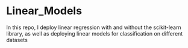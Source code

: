 # Linear_Models
In this repo, I deploy linear regression with and without the scikit-learn library, as well as deploying linear models for classification on different datasets
